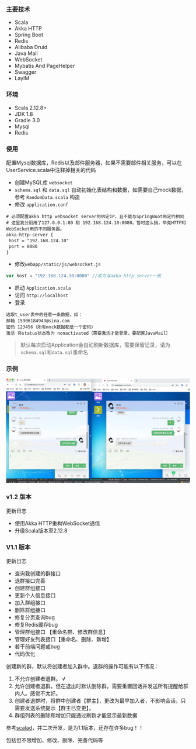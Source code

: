 ### 主要技术 

* Scala
* Akka HTTP
* Spring Boot
* Redis
* Alibaba Druid
* Java Mail
* WebSocket
* Mybatis And PageHelper
* Swagger
* LayIM

### 环境 

* Scala 2.12.8+
* JDK 1.8
* Gradle 3.0
* Mysql
* Redis 

### 使用 

配置Mysql数据库，Redis以及邮件服务器，如果不需要邮件相关服务，可以在UserService.scala中注释掉相关的代码

* 创建MySQL库 `websocket`
* `schema.sql` 和 `data.sql` 自动初始化表结构和数据，如需要自己mock数据，参考 `RandomData.scala` 构造
* 修改 `application.conf` 
```
# 必须配置akka http websocket server的绑定IP，且不能与SpringBoot绑定的相同
# 这里我分别用了127.0.0.1:80 和 192.168.124.10:8080。暂时这么搞，毕竟HTTP和WebSocket用的不同服务器。
akka-http-server {
 host = "192.168.124.10"
 port = 8080
}
```
* 修改`webapp/static/js/websocket.js`
```js
var host = "192.168.124.10:8080" //改为与akka-http-server一致
```
* 启动 `Application.scala`
* 访问 `http://localhost`
* 登录 
```
选取t_user表中的任意一条数据，如：
邮箱 15906184943@sina.com
密码 123456（所有mock数据都是一个密码）
激活 将status状态改为 nonactivated（需要激活才能登录，要配置JavaMail）
```

> 默认每次启动Application会自动刷新数据库，需要保留记录，请为`schema.sql`和`data.sql`重命名

### 示例

![基于Akka HTTP的LayIM](https://github.com/jxnu-liguobin/LayIM/blob/v1.2/src/main/resources/layim.png)

### v1.2 版本

更新日志

* 使用Akka HTTP重构WebSocket通信
* 升级Scala版本至2.12.8

### V1.1 版本

更新日志

* 查询我创建的群接口 
* 退群接口完善 
* 创建群组接口 
* 更新个人信息接口 
* 加入群组接口 
* 删除群组接口 
* 修复分页查询bug 
* 修复Redis缓存bug 
* 管理群组接口 【重命名群、修改群信息】 
* 管理好友列表接口【重命名、删除、新增】
* 若干前端问题或bug
* 代码优化

创建新的群，默认将创建者加入群中。退群的操作可能有以下情况：

1. 不允许创建者退群。  √
2. 允许创建者退群，但在退出时默认删除群。需要重置回话并发送所有提醒给群内人。感觉不太好。
3. 创建者退群时，将群中创建者【群主】，更改为最早加入者，不影响会话，只需要发送系统提示【群主已变更】。
4. 群组列表的删除和增加只能通过刷新才能显示最新数据

参考[scalad](https://github.com/scalad/LayIM)，并二次开发，是为1.1版本，还存在许多bug！！

包括但不限增加、修改、删除、完善代码等